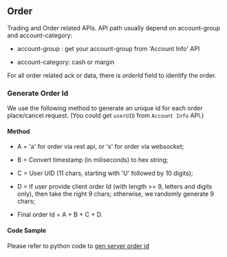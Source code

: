 ## Order 

Trading and Order related APIs. API path usually depend on account-group and account-category: 

  * account-group   : get your account-group from 'Account Info' API

  * account-category: cash or margin

For all order related ack or data, there is *orderId* field to identify the order. 

###
### Generate Order Id

We use the following method to generate an unique id for each order place/cancel request. (You could get `userUID` from `Account Info` API.)

#### Method
  
  * A = 'a' for order via rest api, or 's' for order via websocket;

  * B = Convert timestamp (in miliseconds) to hex string;
  
  * C = User UID (11 chars, starting with 'U' followed by 10 digits);
  
  * D = If user provide client order Id (with length >= 9, letters and digits only), then take the right 9 chars; otherwise, we randomly generate 9 chars;
  
  * Final order Id = A + B + C + D.

#### Code Sample

Please refer to python code to [gen server order id](https://github.com/bitmax-exchange/bitmax-pro-api-demo/blob/master/python/util.py)

